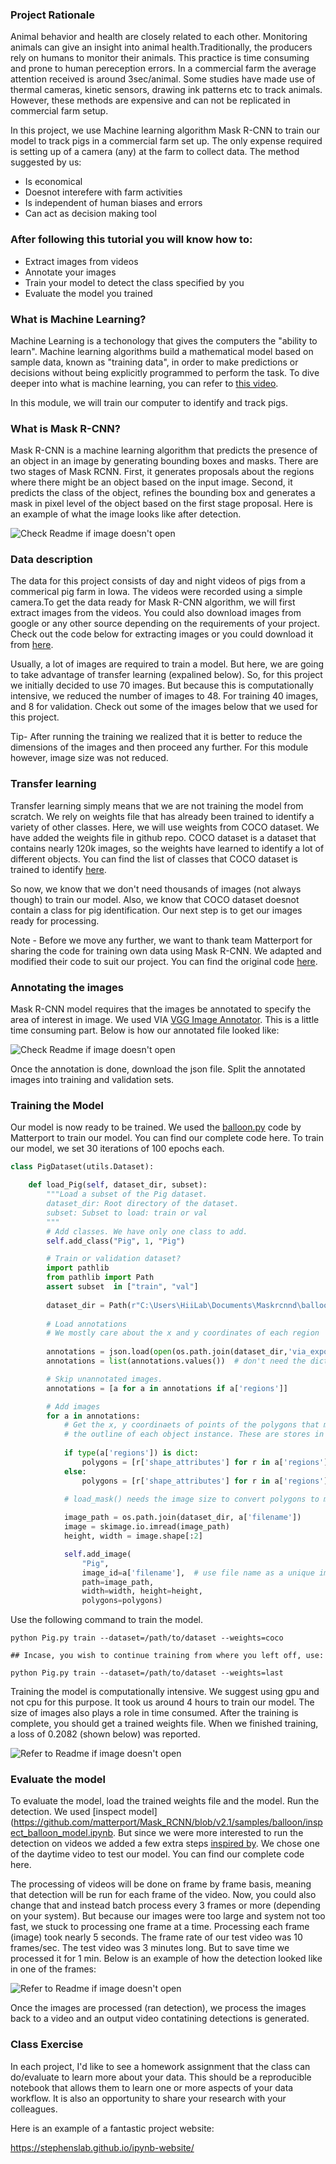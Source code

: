 ### Project Rationale 

Animal behavior and health are closely related to each other. Monitoring animals can give an insight into animal health.Traditionally, the producers rely on humans to monitor their animals. This practice is time consuming and prone to human pereception errors. In a commercial farm the average attention received is around 3sec/animal. Some studies have made use of thermal cameras, kinetic sensors, drawing ink patterns etc to track animals. However, these methods are expensive and can not be replicated in commercial farm setup.

In this project, we use Machine learning algorithm Mask R-CNN to train our model to track pigs in a commercial farm set up. The only expense required is setting up of a camera (any) at the farm to collect data. The method suggested by us:
   * Is economical
   * Doesnot interefere with farm activities
   * Is independent of human biases and errors
   * Can act as decision making tool 

### After following this tutorial you will know how to:
  * Extract images from videos
  * Annotate your images
  * Train your model to detect the class specified by you
  * Evaluate the model you trained
  

### What is Machine Learning?

Machine Learning is a techonology that gives the computers the "ability to learn". Machine learning algorithms build a mathematical model based on sample data, known as "training data", in order to make predictions or decisions without being explicitly programmed to perform the task. To dive deeper into what is machine learning, you can refer to [this video](https://royalsociety.org/topics-policy/projects/machine-learning/videos-and-background-information/). 

In this module, we will train our computer to identify and track pigs. 

### What is Mask R-CNN?

Mask R-CNN is a machine learning algorithm that predicts the presence of an object in an image by generating bounding boxes and masks. There are two stages of Mask RCNN. First, it generates proposals about the regions where there might be an object based on the input image. Second, it predicts the class of the object, refines the bounding box and generates a mask in pixel level of the object based on the first stage proposal. Here is an example of what the image looks like after detection. 

![Check Readme if image doesn't open](https://raw.githubusercontent.com/divyahanda219/DH-Project-Website/master/MaskRCNN.png "Source: Mask RCNN paper")

### Data description

The data for this project consists of day and night videos of pigs from a commerical pig farm in Iowa. The videos were recorded using a simple camera.To get the data ready for Mask R-CNN algorithm, we will first extract images from the videos. You could also download images from google or any other source depending on the requirements of your project. Check out the code below for extracting images or you could download it from [here](https://github.com/divyahanda219/DH-Project-Website/blob/master/Extractimages.py).

Usually, a lot of images are required to train a model. But here, we are going to take advantage of transfer learning (expalined below). So, for this project we initially decided to use 70 images. But because this is computationally intensive, we reduced the number of images to 48. For training 40 images, and 8 for validation. Check out some of the images below that we used for this project.

Tip- After running the training we realized that it is better to reduce the dimensions of the images and then proceed any further. For this module however, image size was not reduced. 

### Transfer learning
Transfer learning simply means that we are not training the model from scratch. We rely on weights file that has already been trained to identify a variety of other classes. Here, we will use weights from COCO dataset. We have added the weights file in github repo. COCO dataset is a dataset that contains nearly 120k images, so the weights have learned to identify a lot of different objects. You can find the list of classes that COCO dataset is trained to identify [here](https://github.com/amikelive/coco-labels/blob/master/coco-labels-paper.txt). 

So now, we know that we don't need thousands of images (not always though) to train our model. Also, we know that COCO dataset doesnot contain a class for pig identification. Our next step is to get our images ready for processing.

Note - Before we move any further, we want to thank team Matterport for sharing the code for training own data using Mask R-CNN. We adapted and modified their code to suit our project. You can find the original code [here](https://github.com/matterport/Mask_RCNN).  
    
### Annotating the images

Mask R-CNN model requires that the images be annotated to specify the area of interest in image. We used VIA [VGG Image Annotator](http://www.robots.ox.ac.uk/~vgg/software/via/). This is a little time consuming part. Below is how our annotated file looked like:

![Check Readme if image doesn't open](https://raw.githubusercontent.com/divyahanda219/DH-Project-Website/master/annotated.png)


Once the annotation is done, download the json file. Split the annotated images into training and validation sets.  

### Training the Model

Our model is now ready to be trained. We used the [balloon.py](https://github.com/matterport/Mask_RCNN/blob/v2.1/samples/balloon/balloon.py) code by Matterport to train our model. You can find our complete code here. To train our model, we set 30 iterations of 100 epochs each. 

```python
class PigDataset(utils.Dataset):

    def load_Pig(self, dataset_dir, subset):
        """Load a subset of the Pig dataset.
        dataset_dir: Root directory of the dataset.
        subset: Subset to load: train or val
        """
        # Add classes. We have only one class to add.
        self.add_class("Pig", 1, "Pig")

        # Train or validation dataset?
        import pathlib
        from pathlib import Path
        assert subset  in ["train", "val"]
   
        dataset_dir = Path(r"C:\Users\HiiLab\Documents\Maskrcnnd\balloon\images", subset)
        
        # Load annotations
        # We mostly care about the x and y coordinates of each region
       
        annotations = json.load(open(os.path.join(dataset_dir,'via_export_json.json')))
        annotations = list(annotations.values())  # don't need the dict keys

        # Skip unannotated images.
        annotations = [a for a in annotations if a['regions']]

        # Add images
        for a in annotations:
            # Get the x, y coordinaets of points of the polygons that make up
            # the outline of each object instance. These are stores in the shape_attribute
         
            if type(a['regions']) is dict:
                polygons = [r['shape_attributes'] for r in a['regions'].values()]
            else:
                polygons = [r['shape_attributes'] for r in a['regions']] 

            # load_mask() needs the image size to convert polygons to masks.
           
            image_path = os.path.join(dataset_dir, a['filename'])
            image = skimage.io.imread(image_path)
            height, width = image.shape[:2]

            self.add_image(
                "Pig",
                image_id=a['filename'],  # use file name as a unique image id
                path=image_path,
                width=width, height=height,
                polygons=polygons)
 ```        

Use the following command to train the model. 

```
python Pig.py train --dataset=/path/to/dataset --weights=coco

## Incase, you wish to continue training from where you left off, use:

python Pig.py train --dataset=/path/to/dataset --weights=last
```

Training the model is computationally intensive. We suggest using gpu and not cpu for this purpose. It took us around 4 hours to train our model. The size of images also plays a role in time consumed. After the training is complete, you should get a trained weights file. When we finished training, a loss of 0.2082 (shown below) was reported. 

![Refer to Readme if image doesn't open](https://raw.githubusercontent.com/divyahanda219/DH-Project-Website/master/LossFunction.png)

### Evaluate the model

To evaluate the model, load the trained weights file and the model. Run the detection. We used [inspect model](https://github.com/matterport/Mask_RCNN/blob/v2.1/samples/balloon/inspect_balloon_model.ipynb. But since we were more interested to run the detection on videos we added a few extra steps [inspired by](https://www.dlology.com/blog/how-to-run-object-detection-and-segmentation-on-video-fast-for-free). We chose one of the daytime video to test our model. You can find our complete code here. 

The processing of videos will be done on frame by frame basis, meaning that detection will be run for each frame of the video. Now, you could also change that and instead batch process every 3 frames or more (depending on your system). But because our images were too large and system not too fast, we stuck to processing one frame at a time. Processing each frame (image) took nearly 5 seconds. The frame rate of our test video was 10 frames/sec. The test video was 3 minutes long. But to save time we processed it for 1 min. Below is an example of how the detection looked like in one of the frames: 

![Refer to Readme if image doesn't open](https://raw.githubusercontent.com/divyahanda219/DH-Project-Website/master/Detection.png)

Once the images are processed (ran detection), we process the images back to a video and an output video contatining detections is generated.     


### Class Exercise

In each project, I'd like to see a homework assignment that the class can do/evaluate to learn more about your data.  This should be a reproducible notebook that allows them to learn one or more aspects of your data workflow.  It is also an opportunity to share your research with your colleagues.

Here is an example of a fantastic project website:

https://stephenslab.github.io/ipynb-website/



